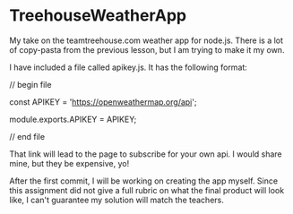 # TreehouseWeatherApp
My take on the teamtreehouse.com weather app for node.js.  There is a lot of copy-pasta from the previous lesson, but I am trying to make it my own.

I have included a file called apikey.js.  It has the following format:

// begin file

const APIKEY = '<https://openweathermap.org/api>';

module.exports.APIKEY = APIKEY;

// end file


That link will lead to the page to subscribe for your own api.  I would share mine, but they be expensive, yo!

After the first commit, I will be working on creating the app myself.  Since this assignment did not give a full rubric on what the final product will look like, I can't guarantee my solution will match the teachers.
